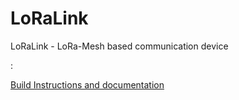 # LoRaLink
LoRaLink - LoRa-Mesh based communication device

:

[Build Instructions and documentation](https://github.com/trlink/LoRaLink/blob/main/LoRaLinkWeb/public_html/build/)
